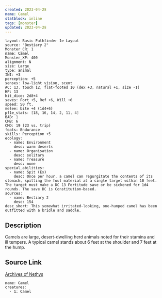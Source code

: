 ```yaml
---
created: 2023-04-28
name: Camel
statblock: inline
tags: [monster]
updated: 2023-04-28
---
```

```statblock
layout: Basic Pathfinder 1e Layout
source: "Bestiary 2"
Monster_CR: 1
name: Camel
Monster_XP: 400
alignment: N
size: Large
type: animal
INI: +3
perception: +5
senses: low-light vision, scent
AC: 13, touch 12, flat-footed 10 (dex +3, natural +1, size -1)
HP: 13
hit_dice: 2d8+4
saves: Fort +5, Ref +6, Will +0
speed: 50 ft.
melee: bite +4 (1d4+6)
pf1e_stats: [18, 16, 14, 2, 11, 4]
BAB: 1
CMB: 6
CMD: 19 (23 vs. trip)
feats: Endurance
skills: Perception +5
ecology:
  - name: Environment
    desc: warm deserts
  - name: Organisation
    desc: solitary
  - name: Treasure
    desc: none
special_abilities:
  - name: Spit (Ex)
    desc: Once per hour, a camel can regurgitate the contents of its stomach, spitting the foul material at a single target within 10 feet. The target must make a DC 13 Fortitude save or be sickened for 1d4 rounds. The save DC is Constitution-based.
sources:
  - name: Bestiary 2
    desc: 154
desc_short: This somewhat irritated-looking, one-humped camel has been outfitted with a bridle and saddle.
```
## Description
Camels are large, desert-dwelling herd animals noted for their stamina and ill tempers. A typical camel stands about 6 feet at the shoulder and 7 feet at the hump.
## Source Link
[Archives of Nethys](https://aonprd.com/MonsterDisplay.aspx?ItemName=Camel)
```encounter-table
name: Camel
creatures:
  - 1: Camel
```
